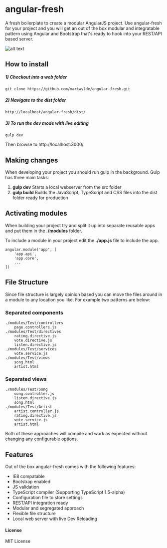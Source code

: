 # angular-fresh
A fresh boilerplate to create a modular AngularJS project. Use angular-fresh for your project and you will get an out of the box modular and integratable pattern using Angular and Bootstrap that's ready to hook into your REST/API based server.

![alt text][logo]

[logo]: http://s29.postimg.org/r9h9ximwn/Angular_Fresh_1_0_1_Screenshot.png "AngularFresh Screenshot"


## How to install
##### 1) Checkout into a web folder
    git clone https://github.com/markwylde/angular-fresh.git

##### 2) Navigate to the dist folder
    http://localhost/angular-fresh/dist/

##### 3) To run the dev mode with live editing
    gulp dev

Then browse to http://localhost:3000/

## Making changes
When developing your project you should run gulp in the background. Gulp has three main tasks:

 1. **gulp dev**
	Starts a local webserver from the src folder
 2. **gulp build**
	Builds the JavaScript, TypeScript and CSS files into the dist folder ready for production

## Activating modules
When building your project try and split it up into separate reusable apps and put them in the **./modules** folder.

To include a module in your project edit the **./app.js** file to include the app.

	angular.module('app', [
	    'app.api',
	    'app.core',
	    ...
	])

## File Structure
Since file structure is largely opinion based you can move the files around in a module to any location you like. For example two patterns are below:

### Separated components
	./modules/Test/controllers
		page.controllers.js
	./modules/Test/directives
		rating.directive.js
		vote.directive.js
		listen.directive.js
	./modules/Test/services
		vote.service.js
	./modules/Test/views
		song.html
		artist.html
				
### Separated views
	./modules/Test/Song
		song.controller.js
		listen.directive.js
		song.html
	./modules/Test/Artist
		artist.controller.js
		rating.directive.js
		vote.service.js
		artist.html
	
Both of these approaches will compile and work as expected without changing any configurable options.

## Features
Out of the box angular-fresh comes with the following features:

 - IE8 compatable
 - Bootstrap enabled
 - JS validation
 - TypeScript compiler (Supporting TypeScript 1.5-alpha)
 - Configuration file to store settings
 - REST/API integration ready
 - Modular and segregated approach
 - Flexible file structure
 - Local web server with live Dev Reloading

#### License ####
MIT License
